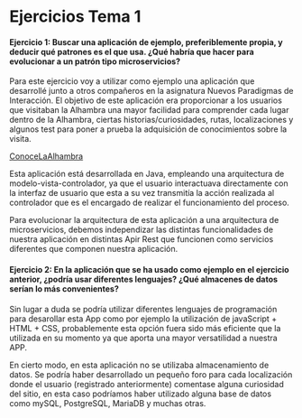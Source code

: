 # Ejercicios Tema 1

#### Ejercicio 1: Buscar una aplicación de ejemplo, preferiblemente propia, y deducir qué patrones es el que usa. ¿Qué habría que hacer para evolucionar a un patrón tipo microservicios?


Para este ejercicio voy a utilizar como ejemplo una aplicación que desarrollé junto a otros compañeros en la asignatura Nuevos Paradigmas de Interacción. El objetivo de este aplicación era proporcionar a los usuarios que visitaban la Alhambra una mayor facilidad para comprender cada lugar dentro de la Alhambra, ciertas historias/curiosidades, rutas, localizaciones y algunos test para poner a prueba la adquisición de conocimientos sobre la visita.  

[ConoceLaAlhambra](https://github.com/Aguilera4/ConoceLaAlhambra.git)

Esta aplicación está desarrollada en Java, empleando una arquitectura de modelo-vista-controlador, ya que el usuario interactuava directamente con la interfaz de usuario que esta a su vez transmitía la acción realizada al controlador que es el encargado de realizar el funcionamiento del proceso.

Para evolucionar la arquitectura de esta aplicación a una arquitectura de microservicios, debemos independizar las distintas funcionalidades de nuestra aplicación en distintas Apir Rest que funcionen como servicios diferentes que componen nuestra aplicación.


#### Ejercicio 2: En la aplicación que se ha usado como ejemplo en el ejercicio anterior, ¿podría usar diferentes lenguajes? ¿Qué almacenes de datos serían lo más convenientes?

Sin lugar a duda se podría utilizar diferentes lenguajes de programación para desarollar esta App como por ejemplo la utilización de javaScript + HTML + CSS, probablemente esta opción fuera sido más eficiente que la utilizada en su momento ya que aporta una mayor versatilidad a nuestra APP.

En cierto modo, en esta aplicación no se utilizaba almacenamiento de datos. Se podría haber desarrollado un pequeño foro para cada localización donde el usuario (registrado anteriormente) comentase alguna curiosidad del sitio, en esta caso podríamos haber utilizado alguna base de datos como mySQL, PostgreSQL, MariaDB y muchas otras.